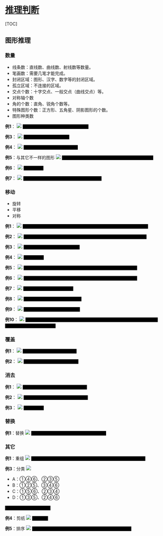 <link rel="stylesheet" href="https://zhmhbest.gitee.io/hellomathematics/style/index.css">
<script src="https://zhmhbest.gitee.io/hellomathematics/style/index.js"></script>

# [推理判断](./index.html)

[TOC]

## 图形推理

### 数量

- 线条数：直线数、曲线数、射线数等数量。
- 笔画数：需要几笔才能完成。
- 封闭区域：图形、汉字、数字等的封闭区域。
- 孤立区域：不连接的区域。
- 交点个数：十字交点、一般交点（曲线交点）等。
- 对称轴个数
- 角的个数：直角、锐角个数等。
- 特殊图形个数：正方形、五角星、阴影图形的个数。
- 图形种类数

**例1**：
<img style="max-width: 60%; max-height: 300px" src="images/graph/n-线条数1.png"/>
<span style="color:black; background-color: black; font-family: 宋体">答案：B；线条数，“3 7 4”、“3 8 5”</span>

**例3**：
<img style="max-width: 60%; max-height: 300px" src="images/graph/n-封闭区域1.png"/>
<span style="color:black; background-color: black; font-family: 宋体">答案：D；封闭区域递增</span>

**例4**：
<img style="max-width: 60%; max-height: 300px" src="images/graph/n-交点1.png"/>
<span style="color:black; background-color: black; font-family: 宋体">答案：C；每行交点数量相同</span>

**例5**：与其它不一样的图形
<img style="max-width: 60%; max-height: 300px" src="images/graph/n-种类1.png"/>
<span style="color:black; background-color: black; font-family: 宋体">答案：第4个；“其它均为3个三角形 + 1个四边形”</span>

**例6**：
<img style="max-width: 60%; max-height: 300px" src="images/graph/n-线条数2.png"/>
<span style="color:black; background-color: black; font-family: 宋体">答案：C；</span>

**例7**：
<img style="max-width: 60%; max-height: 300px" src="images/graph/n-阴影数1.png"/>
<span style="color:black; background-color: black; font-family: 宋体">答案：B；阴影数“0 1 2”、“1 2 3”、“2 3 4”</span>

### 移动

- 旋转
- 平移
- 对称

**例1**：
<img style="max-width: 60%; max-height: 300px" src="images/graph/m-旋转1.png"/>
<span style="color:black; background-color: black; font-family: 宋体">答案：A；“2 = 1顺时针旋转90°后水平翻转”、“3 = 2顺时针旋转90°”</span>

**例2**：
<img style="max-width: 60%; max-height: 300px" src="images/graph/m-旋转2.png"/>
<span style="color:black; background-color: black; font-family: 宋体">答案：A；“三角每次顺时针选择一边”、“直角每次逆时针旋转90°”</span>

**例3**：
<img style="max-width: 60%; max-height: 300px" src="images/graph/m-旋转3.png"/>
<span style="color:black; background-color: black; font-family: 宋体">答案：D；每次逆时针旋转45°</span>

**例4**：
<img style="max-width: 60%; max-height: 300px" src="images/graph/m-旋转4.png"/>
<span style="color:black; background-color: black; font-family: 宋体">答案：B；</span>

**例5**：
<img style="max-width: 60%; max-height: 300px" src="images/graph/m-旋转5.png"/>
<span style="color:black; background-color: black; font-family: 宋体">答案：B；短线每次顺时针移动1格、长线每次顺时针移动4格</span>

**例6**：
<img style="max-width: 60%; max-height: 300px" src="images/graph/m-旋转6.png"/>
<span style="color:black; background-color: black; font-family: 宋体">答案：B；黑弧每次顺时针移动一格，黑球每次中心对称一次</span>

**例7**：
<img style="max-width: 60%; max-height: 300px" src="images/graph/m-旋转7.png"/>
<span style="color:black; background-color: black; font-family: 宋体">答案：A；其余均为顺时针</span>

**例8**：
<img style="max-width: 60%; max-height: 300px" src="images/graph/m-平移1.png"/>
<span style="color:black; background-color: black; font-family: 宋体">答案：C；“每次向上平移一格”</span>

**例9**：
<img style="max-width: 60%; max-height: 300px" src="images/graph/m-对称1.png"/>
<span style="color:black; background-color: black; font-family: 宋体">答案：D；“3 = 1垂直翻转 + 2”</span>

**例10**：
<img style="max-width: 60%; max-height: 300px" src="images/graph/m-旋转8.png"/>
<span style="color:black; background-color: black; font-family: 宋体">答案：D；“2黑点每次顺时针移动一格”、“4黑点交替以中间两个黑点为中心，每次顺时针旋转90°”</span>

### 覆盖

**例1**：
<img style="max-width: 60%; max-height: 300px" src="images/graph/c-覆盖1.png"/>
<span style="color:black; background-color: black; font-family: 宋体">答案：C；边少的覆盖边多的</span>

**例2**：
<img style="max-width: 60%; max-height: 300px" src="images/graph/c-覆盖2.png"/>
<span style="color:black; background-color: black; font-family: 宋体">答案：D；“面 点 面 点 面 点”</span>

### 消去

**例1**：
<img style="max-width: 60%; max-height: 300px" src="images/graph/c-消去1.png"/>
<span style="color:black; background-color: black; font-family: 宋体">答案：A；“3 = 1 + 2 - 12重叠部分”</span>

**例2**：
<img style="max-width: 60%; max-height: 300px" src="images/graph/c-消去2.png"/>
<span style="color:black; background-color: black; font-family: 宋体">答案：D；“3 = 1 + 2 - 12重叠部分”</span>

**例3**：
<img style="max-width: 60%; max-height: 300px" src="images/graph/n-消去2.png"/>
<span style="color:black; background-color: black; font-family: 宋体">答案：A；</span>

### 替换

**例1**：替换
<img style="max-width: 60%; max-height: 300px" src="images/graph/替换1.png"/>
<span style="color:black; background-color: black; font-family: 宋体">答案：B；“1△=2□”，“3□ 5□ 7□ 9□ 11□”</span>

### 其它

**例1**：重组
<img style="max-width: 60%; max-height: 300px" src="images/graph/重组1.png"/>
<span style="color:black; background-color: black; font-family: 宋体">答案：C；2个黑点白色三角形排除AB，1个网格三角形排除D</span>

**例3**：分类
<img style="max-width: 60%; max-height: 300px" src="images/graph/公共边1.png"/>

- A：①④⑥、②③⑤
- B：①②⑤、③④⑥
- C：①⑤⑥、②③④
- D：①③⑤、②④⑥

<span style="color:black; background-color: black; font-family: 宋体">答案：B；是否有公共边</span>

**例4**：剪纸
<img style="max-width: 60%; max-height: 300px" src="images/graph/剪纸1.png"/>
<span style="color:black; background-color: black; font-family: 宋体">答案：D</span>

**例5**：排序
<img style="max-width: 60%; max-height: 300px" src="images/graph/排序1.png"/>
<span style="color:black; background-color: black; font-family: 宋体">答案：C；前两行都在最左边，第三行R位置分布均匀</span>
